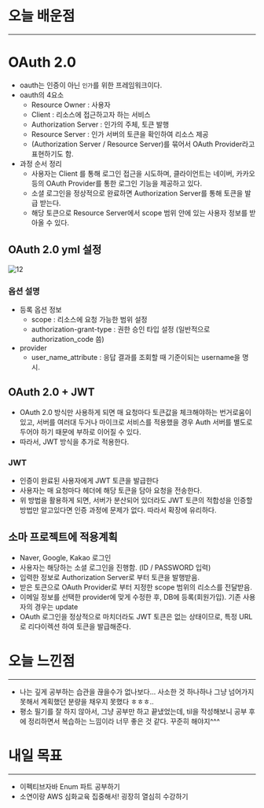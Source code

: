 # 오늘 배운점

---

# OAuth 2.0

- oauth는 인증이 아닌 `인가`를 위한 프레임워크이다.
- oauth의 4요소
    - Resource Owner : 사용자
    - Client : 리소스에 접근하고자 하는 서비스
    - Authorization Server : 인가의 주체, 토큰 발행
    - Resource Server : 인가 서버의 토큰을 확인하여 리소스 제공
    - (Authorization Server / Resource Server)를 묶어서 OAuth Provider라고 표현하기도 함.
- 과정 순서 정리
    - 사용자는 Client 를 통해 로그인 접근을 시도하며, 클라이언트는 네이버, 카카오 등의 OAuth Provider를 통한 로그인 기능을 제공하고 있다.
    - 소셜 로그인을 정상적으로 완료하면 Authorization Server를 통해 토큰을 발급 받는다.
    - 해당 토큰으로 Resource Server에서 scope 범위 안에 있는 사용자 정보를 받아올 수 있다.

## OAuth 2.0 yml 설정

![12](https://user-images.githubusercontent.com/79312551/179721297-84af3786-505e-4c8f-9483-59477b403c27.png)

### 옵션 설명

- 등록 옵션 정보
    - scope : 리소스에 요청 가능한 범위 설정
    - authorization-grant-type : 권한 승인 타입 설정 (일반적으로 authorization_code 씀)
- provider
    - user_name_attribute : 응답 결과를 조회할 때 기준이되는 username을 명시.

## OAuth 2.0 + JWT

- OAuth 2.0 방식만 사용하게 되면 매 요청마다 토큰값을 체크해야하는 번거로움이 있고, 서버를 여러대 두거나 마이크로 서비스를 적용했을 경우 Auth 서버를 별도로 두어야 하기 때문에 부하로 이어질 수 있다.
- 따라서, JWT 방식을 추가로 적용한다.

### JWT

- 인증이 완료된 사용자에게 JWT 토큰을 발급한다
- 사용자는 매 요청마다 헤더에 해당 토큰을 담아 요청을 전송한다.
- 위 방법을 활용하게 되면, 서버가 분산되어 있더라도 JWT 토큰의 적합성을 인증할 방법만 알고있다면 인증 과정에 문제가 없다. 따라서 확장에 유리하다.

## 소마 프로젝트에 적용계획

- Naver, Google, Kakao 로그인
- 사용자는 해당하는 소셜 로그인을 진행함. (ID / PASSWORD 입력)
- 입력한 정보로 Authorization Server로 부터 토큰을 발행받음.
- 받은 토큰으로 OAuth Provider로 부터 지정한 scope 범위의 리소스를 전달받음.
- 이메일 정보를 선택한 provider에 맞게 수정한 후, DB에 등록(회원가입). 기존 사용자의 경우는 update
- OAuth 로그인을 정상적으로 마치더라도 JWT 토큰은 없는 상태이므로, 특정 URL로 리다이렉션 하여 토큰을 발급해준다.

# 오늘 느낀점

---

- 나는 깊게 공부하는 습관을 끊을수가 없나보다… 사소한 것 하나하나 그냥 넘어가지 못해서 계획했던 분량을 채우지 못했다 ㅎㅎㅎ..
- 평소 필기를 잘 하지 않아서, 그냥 공부만 하고 끝냈었는데, til을 작성해보니 공부 후에 정리하면서 복습하는 느낌이라 너무 좋은 것 같다. 꾸준히 해야지^^^

# 내일 목표

---

- 이펙티브자바 Enum 파트 공부하기
- 소연이랑 AWS 심화교육 집중해서! 굉장히 열심히 수강하기

